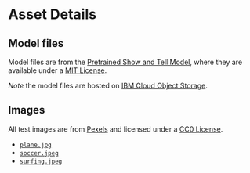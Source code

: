 # Asset Details

## Model files

Model files are from the [Pretrained Show and Tell Model](https://github.com/KranthiGV/Pretrained-Show-and-Tell-model), where they are available under a [MIT License](https://opensource.org/licenses/MIT).

_Note_ the model files are hosted on [IBM Cloud Object Storage](http://max-assets.s3.us.cloud-object-storage.appdomain.cloud/image-caption-generator/1.0/assets.tar.gz).

## Images

All test images are from [Pexels](https://www.pexels.com) and licensed under a [CC0 License](https://creativecommons.org/publicdomain/zero/1.0/).

* [`plane.jpg`](https://www.pexels.com/photo/flight-sky-clouds-aircraft-8394/)
* [`soccer.jpeg`](https://www.pexels.com/photo/action-athletes-ball-blur-274422/)
* [`surfing.jpeg`](https://www.pexels.com/photo/action-beach-fun-leisure-416676/)